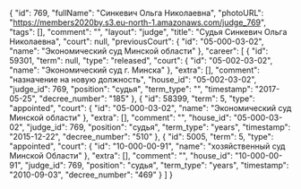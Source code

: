 {
    "id": 769,
    "fullName": "Синкевич Ольга Николаевна",
    "photoURL": "https://members2020by.s3.eu-north-1.amazonaws.com/judge_769",
    "tags": [],
    "comment": "",
    "layout": "judge",
    "title": "Судья Синкевич Ольга Николаевна",
    "court": null,
    "previousCourt": {
        "id": "05-000-03-02",
        "name": "Экономический суд Минской области"
    },
    "career": [
        {
            "id": 59301,
            "term": null,
            "type": "released",
            "court": {
                "id": "05-002-03-02",
                "name": "Экономический суд г. Минска"
            },
            "extra": [],
            "comment": "назначение на новую должность",
            "house_id": "05-002-03-02",
            "judge_id": 769,
            "position": "судья",
            "term_type": "",
            "timestamp": "2017-05-25",
            "decree_number": "185"
        },
        {
            "id": 58399,
            "term": 5,
            "type": "appointed",
            "court": {
                "id": "05-000-03-02",
                "name": "Экономический суд Минской области"
            },
            "extra": [],
            "comment": "",
            "house_id": "05-000-03-02",
            "judge_id": 769,
            "position": "судья",
            "term_type": "years",
            "timestamp": "2015-12-22",
            "decree_number": "510"
        },
        {
            "id": 5005,
            "term": 5,
            "type": "appointed",
            "court": {
                "id": "10-000-00-91",
                "name": "хозяйственный суд Минской Области"
            },
            "extra": [],
            "comment": "",
            "house_id": "10-000-00-91",
            "judge_id": 769,
            "position": "судья",
            "term_type": "years",
            "timestamp": "2010-09-03",
            "decree_number": "469"
        }
    ]
}